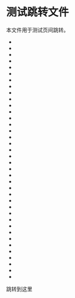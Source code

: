 # 测试跳转文件

本文件用于测试页间跳转。

-
-
-
-
-
-
-
-
-
-
-
-
-
-
-
-
-
-
-
-
-
-
-
-
-
-
-
-
-
-
-
-
-
-
-
-
-
-

<div id="jump">跳转到这里</div>